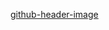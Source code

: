 [github-header-image](https://github.com/LiamPerryman/LiamPerryman/assets/129959249/2dcde1af-b8e0-465e-9326-47124a68d27f)


<!--
**LiamPerryman/LiamPerryman** is a ✨ _special_ ✨ repository because its `README.md` (this file) appears on your GitHub profile.

Here are some ideas to get you started:

- 🔭 I’m currently working on ...
- 🌱 I’m currently learning ...
- 👯 I’m looking to collaborate on ...
- 🤔 I’m looking for help with ...
- 💬 Ask me about ...
- 📫 How to reach me: ...
- 😄 Pronouns: ...
- ⚡ Fun fact: ...
-->
